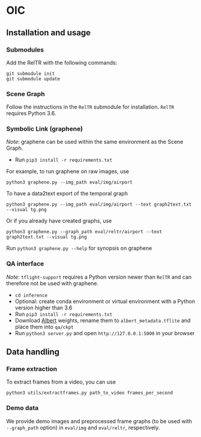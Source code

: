 # OIC️

## Installation and usage

### Submodules

Add the RelTR with the following commands: 

```
git submodule init
git submodule update
```

### Scene Graph

Follow the instructions in the `RelTR` submodule for installation.
`RelTR` requires Python 3.6.

### Symbolic Link (graphene)

_Note_: graphene can be used within the same environment as the Scene Graph.

- Run `pip3 install -r requirements.txt`

For example, to run graphene on raw images, use
```
python3 graphene.py --img_path eval/img/airport
```

To have a data2text export of the temporal graph
```
python3 graphene.py --img_path eval/img/airport --text graph2text.txt --visual tg.png
```

Or if you already have created graphs, use
```
python3 graphene.py --graph_path eval/reltr/airport --text graph2text.txt --visual tg.png
```

Run `python3 graphene.py --help` for synopsis on graphene 


### QA interface

*Note*: `tflight-support` requires a Python version newer than `RelTR` and can therefore not be used with graphene.

- `cd inference`
- Optional: create conda environment or virtual environment with a Python version higher than 3.6
- Run `pip3 install -r requirements.txt`
- Download [Albert](https://tfhub.dev/tensorflow/lite-model/albert_lite_base/squadv1/metadata/1?lite-format=tflite) weights, rename them to `albert_metadata.tflite` and place them into `qa/ckpt`
- Run `python3 server.py` and open `http://127.0.0.1:5000` in your browser

## Data handling

### Frame extraction

To extract frames from a video, you can use
```
python3 utils/extractframes.py path_to_video frames_per_second
```

### Demo data

We provide demo images and preprocessed frame graphs (to be used with `--graph_path` option) in `eval/img` and `eval/reltr`, respectively.
